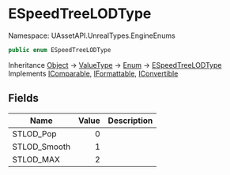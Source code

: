 # ESpeedTreeLODType

Namespace: UAssetAPI.UnrealTypes.EngineEnums

```csharp
public enum ESpeedTreeLODType
```

Inheritance [Object](https://docs.microsoft.com/en-us/dotnet/api/system.object) → [ValueType](https://docs.microsoft.com/en-us/dotnet/api/system.valuetype) → [Enum](https://docs.microsoft.com/en-us/dotnet/api/system.enum) → [ESpeedTreeLODType](./uassetapi.unrealtypes.engineenums.espeedtreelodtype.md)<br>
Implements [IComparable](https://docs.microsoft.com/en-us/dotnet/api/system.icomparable), [IFormattable](https://docs.microsoft.com/en-us/dotnet/api/system.iformattable), [IConvertible](https://docs.microsoft.com/en-us/dotnet/api/system.iconvertible)

## Fields

| Name | Value | Description |
| --- | --: | --- |
| STLOD_Pop | 0 |  |
| STLOD_Smooth | 1 |  |
| STLOD_MAX | 2 |  |
